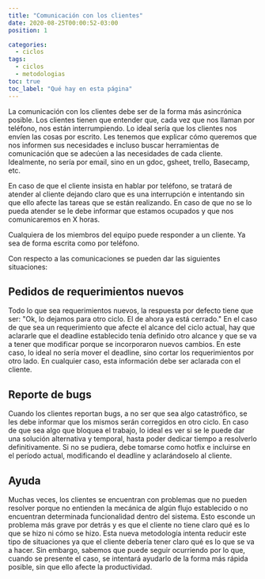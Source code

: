 ```yaml
---
title: "Comunicación con los clientes"
date: 2020-08-25T00:00:52-03:00
position: 1

categories:
  - ciclos
tags:
  - ciclos
  - metodologias
toc: true
toc_label: "Qué hay en esta página"
---
```


La comunicación con los clientes debe ser de la forma más asincrónica posible. Los clientes tienen que entender que, cada vez que nos llaman por teléfono, nos están interrumpiendo.
Lo ideal sería que los clientes nos envíen las cosas por escrito. Les tenemos que explicar cómo queremos que nos informen sus necesidades e incluso buscar herramientas de comunicación que se adecúen a las necesidades de cada cliente. Idealmente, no sería por email, sino en un gdoc, gsheet, trello, Basecamp, etc.

En caso de que el cliente insista en hablar por teléfono, se tratará de atender al cliente dejando claro que es una interrupción e intentando sin que ello afecte las tareas que se están realizando. En caso de que no se lo pueda atender se le debe informar que estamos ocupados y que nos comunicaremos en X horas.

Cualquiera de los miembros del equipo puede responder a un cliente. Ya sea de forma escrita como por teléfono.

Con respecto a las comunicaciones se pueden dar las siguientes situaciones:

## Pedidos de requerimientos nuevos
Todo lo que sea requerimientos nuevos, la respuesta por defecto tiene que ser: "Ok, lo dejamos para otro ciclo. El de ahora ya está cerrado."
En el caso de que sea un requerimiento que afecte el alcance del ciclo actual, hay que aclararle que el deadline establecido tenía definido otro alcance y que se va a tener que modificar porque se incorporaron nuevos cambios. En este caso, lo ideal no sería mover el deadline, sino cortar los requerimientos por otro lado. En cualquier caso, esta información debe ser aclarada con el cliente.

## Reporte de bugs
Cuando los clientes reportan bugs, a no ser que sea algo catastrófico, se les debe informar que los mismos serán corregidos en otro ciclo. En caso de que sea algo que bloquea el trabajo, lo ideal es ver si se le puede dar una solución alternativa y temporal, hasta poder dedicar tiempo a resolverlo definitivamente. Si no se pudiera, debe tomarse como hotfix e incluirse en el período actual, modificando el deadline y aclarándoselo al cliente.

## Ayuda
Muchas veces, los clientes se encuentran con problemas que no pueden resolver porque no entienden la mecánica de algún flujo establecido o no encuentran determinada funcionalidad dentro del sistema. Esto esconde un problema más grave por detrás y es que el cliente no tiene claro qué es lo que se hizo ni cómo se hizo. Esta nueva metodología intenta reducir este tipo de situaciones ya que el cliente debería tener claro qué es lo que se va a hacer. Sin embargo, sabemos que puede seguir ocurriendo por lo que, cuando se presente el caso, se intentará ayudarlo de la forma más rápida posible, sin que ello afecte la productividad.
